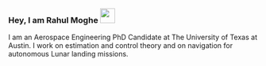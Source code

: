 ### Hey, I am Rahul Moghe <img src="https://media.giphy.com/media/hvRJCLFzcasrR4ia7z/giphy.gif" width="30px">

I am an Aerospace Engineering PhD Candidate at The University of Texas at
Austin. I work on estimation and control theory and on navigation for
autonomous Lunar landing missions.


<!--
**rahulmoghe93/rahulmoghe93** is a ✨ _special_ ✨ repository because its `README.md` (this file) appears on your GitHub profile.

Here are some ideas to get you started:

- 🔭 I’m currently working on ...
- 🌱 I’m currently learning ...
- 👯 I’m looking to collaborate on ...
- 🤔 I’m looking for help with ...
- 💬 Ask me about ...
- 📫 How to reach me: ...
- 😄 Pronouns: ...
- ⚡ Fun fact: ...
-->
